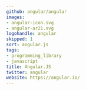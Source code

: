 ```yaml
---
github: angular/angular
images:
- angular-icon.svg
- angular-ar21.svg
logohandle: angular
skipped: 1
sort: angular.js
tags:
- programming_library
- javascript
title: Angular.JS
twitter: angular
website: https://angular.io/
---
```

